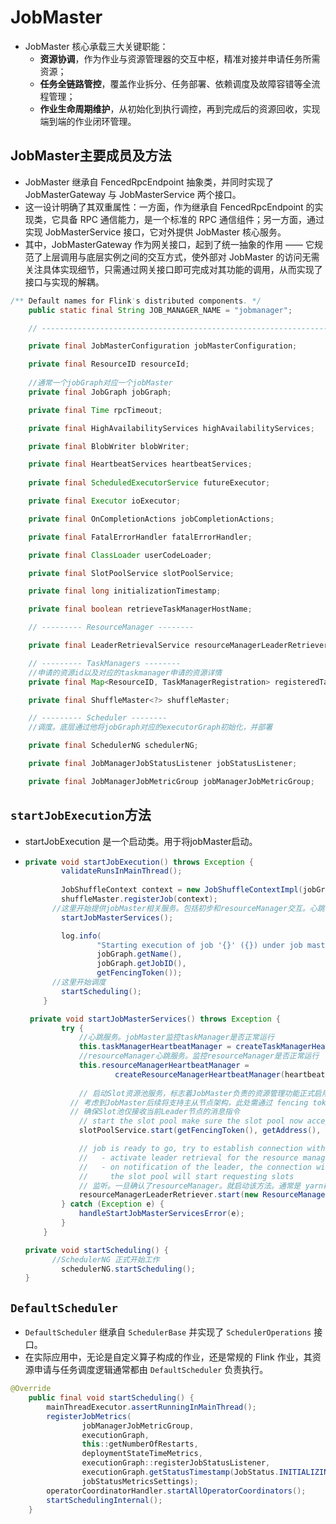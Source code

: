 # JobMaster

- JobMaster 核心承载三大关键职能：
  - **资源协调**，作为作业与资源管理器的交互中枢，精准对接并申请任务所需资源；
  - **任务全链路管控**，覆盖作业拆分、任务部署、依赖调度及故障容错等全流程管理；
  - **作业生命周期维护**，从初始化到执行调控，再到完成后的资源回收，实现端到端的作业闭环管理。

## JobMaster主要成员及方法

- JobMaster 继承自 FencedRpcEndpoint 抽象类，并同时实现了 JobMasterGateway 与 JobMasterService 两个接口。
- 这一设计明确了其双重属性：一方面，作为继承自 FencedRpcEndpoint 的实现类，它具备 RPC 通信能力，是一个标准的 RPC 通信组件；另一方面，通过实现 JobMasterService 接口，它对外提供 JobMaster 核心服务。
- 其中，JobMasterGateway 作为网关接口，起到了统一抽象的作用 —— 它规范了上层调用与底层实例之间的交互方式，使外部对 JobMaster 的访问无需关注具体实现细节，只需通过网关接口即可完成对其功能的调用，从而实现了接口与实现的解耦。

~~~java
/** Default names for Flink's distributed components. */
    public static final String JOB_MANAGER_NAME = "jobmanager";

    // ------------------------------------------------------------------------

    private final JobMasterConfiguration jobMasterConfiguration;

    private final ResourceID resourceId;
	
	//通常一个jobGraph对应一个jobMaster
    private final JobGraph jobGraph;

    private final Time rpcTimeout;

    private final HighAvailabilityServices highAvailabilityServices;

    private final BlobWriter blobWriter;

    private final HeartbeatServices heartbeatServices;
	
    private final ScheduledExecutorService futureExecutor;

    private final Executor ioExecutor;

    private final OnCompletionActions jobCompletionActions;

    private final FatalErrorHandler fatalErrorHandler;

    private final ClassLoader userCodeLoader;

    private final SlotPoolService slotPoolService;

    private final long initializationTimestamp;

    private final boolean retrieveTaskManagerHostName;

    // --------- ResourceManager --------

    private final LeaderRetrievalService resourceManagerLeaderRetriever;

    // --------- TaskManagers --------
	//申请的资源id以及对应的taskmanager申请的资源详情
    private final Map<ResourceID, TaskManagerRegistration> registeredTaskManagers;

    private final ShuffleMaster<?> shuffleMaster;

    // --------- Scheduler --------
	//调度。底层通过他将jobGraph对应的executorGraph初始化，并部署

    private final SchedulerNG schedulerNG;

    private final JobManagerJobStatusListener jobStatusListener;

    private final JobManagerJobMetricGroup jobManagerJobMetricGroup;
~~~

## `startJobExecution`方法

- startJobExecution 是一个启动类。用于将jobMaster启动。

- ~~~java
  private void startJobExecution() throws Exception {
          validateRunsInMainThread();
  		
          JobShuffleContext context = new JobShuffleContextImpl(jobGraph.getJobID(), this);
          shuffleMaster.registerJob(context);
  		//这里开始提供jobMaster相关服务。包括初步和resourceManager交互。心跳等
          startJobMasterServices();
  
          log.info(
                  "Starting execution of job '{}' ({}) under job master id {}.",
                  jobGraph.getName(),
                  jobGraph.getJobID(),
                  getFencingToken());
  		//这里开始调度
          startScheduling();
      }
  
   private void startJobMasterServices() throws Exception {
          try {
              //心跳服务。jobMaster监控taskManager是否正常运行
              this.taskManagerHeartbeatManager = createTaskManagerHeartbeatManager(heartbeatServices);
              //resourceManager心跳服务。监控resourceManager是否正常运行
              this.resourceManagerHeartbeatManager =
                      createResourceManagerHeartbeatManager(heartbeatServices);
  			
              // 启动Slot资源池服务，标志着JobMaster负责的资源管理功能正式启用
  			// 考虑到JobMaster后续将支持主从节点架构，此处需通过 fencing token 与地址信息
  			// 确保Slot池仅接收当前Leader节点的消息指令
              // start the slot pool make sure the slot pool now accepts messages for this leader
              slotPoolService.start(getFencingToken(), getAddress(), getMainThreadExecutor());
  
              // job is ready to go, try to establish connection with resource manager
              //   - activate leader retrieval for the resource manager
              //   - on notification of the leader, the connection will be established and
              //     the slot pool will start requesting slots
              // 监听。一旦确认了resourceManager。就启动该方法。通常是 yarn模式或者k8s有具体实现
              resourceManagerLeaderRetriever.start(new ResourceManagerLeaderListener());
          } catch (Exception e) {
              handleStartJobMasterServicesError(e);
          }
      }
  
  private void startScheduling() {
      	//SchedulerNG 正式开始工作
          schedulerNG.startScheduling();
  }
  ~~~

## `DefaultScheduler`

- `DefaultScheduler` 继承自 `SchedulerBase` 并实现了 `SchedulerOperations` 接口。
- 在实际应用中，无论是自定义算子构成的作业，还是常规的 Flink 作业，其资源申请与任务调度逻辑通常都由 `DefaultScheduler` 负责执行。

~~~java
@Override
    public final void startScheduling() {
        mainThreadExecutor.assertRunningInMainThread();
        registerJobMetrics(
                jobManagerJobMetricGroup,
                executionGraph,
                this::getNumberOfRestarts,
                deploymentStateTimeMetrics,
                executionGraph::registerJobStatusListener,
                executionGraph.getStatusTimestamp(JobStatus.INITIALIZING),
                jobStatusMetricsSettings);
        operatorCoordinatorHandler.startAllOperatorCoordinators();
        startSchedulingInternal();
    }
~~~

